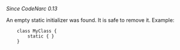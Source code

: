 
*Since CodeNarc 0.13*

An empty static initializer was found. It is safe to remove it. Example:

```
    class MyClass {
        static { }
    }
```
